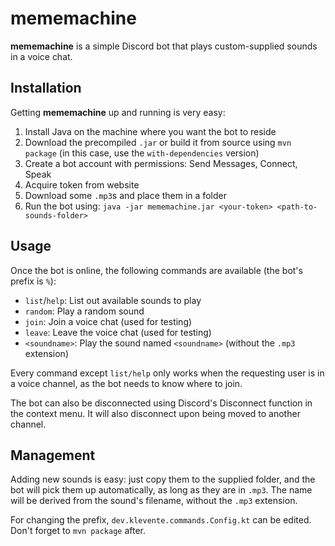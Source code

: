 # mememachine

**mememachine** is a simple Discord bot that plays custom-supplied sounds in a voice chat.

## Installation

Getting **mememachine** up and running is very easy:
1. Install Java on the machine where you want the bot to reside
2. Download the precompiled `.jar` or build it from source using `mvn package` (in this case, use the `with-dependencies` version)
3. Create a bot account with permissions: Send Messages, Connect, Speak
4. Acquire token from website
5. Download some `.mp3`s and place them in a folder
6. Run the bot using: `java -jar mememachine.jar <your-token> <path-to-sounds-folder>`

## Usage

Once the bot is online, the following commands are available (the bot's prefix is `%`):
* `list`/`help`: List out available sounds to play
* `random`: Play a random sound
* `join`: Join a voice chat (used for testing)
* `leave`: Leave the voice chat (used for testing)
* `<soundname>`: Play the sound named `<soundname>` (without the `.mp3` extension)

Every command except `list/help` only works when the requesting user is in a voice channel, as the bot needs to know 
where to join.

The bot can also be disconnected using Discord's Disconnect function in the context menu. It will also disconnect upon 
being moved to another channel.

## Management

Adding new sounds is easy: just copy them to the supplied folder, and the bot will pick them up automatically, as long as they are in `.mp3`. The name will be derived from the sound's filename, without the `.mp3` extension.

For changing the prefix, `dev.klevente.commands.Config.kt` can be edited. Don't forget to `mvn package` after.
